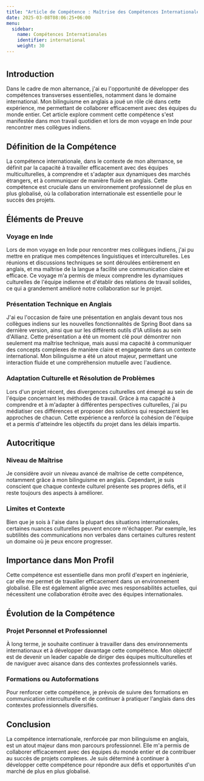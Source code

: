 ```yaml
---
title: "Article de Compétence : Maîtrise des Compétences Internationales en Alternance"
date: 2025-03-08T08:06:25+06:00
menu:
  sidebar:
    name: Compétences Internationales
    identifier: international
    weight: 30
---
```

# 

## Introduction
Dans le cadre de mon alternance, j'ai eu l'opportunité de développer des compétences transverses essentielles, notamment dans le domaine international. Mon bilinguisme en anglais a joué un rôle clé dans cette expérience, me permettant de collaborer efficacement avec des équipes du monde entier. Cet article explore comment cette compétence s'est manifestée dans mon travail quotidien et lors de mon voyage en Inde pour rencontrer mes collègues indiens.

## Définition de la Compétence
La compétence internationale, dans le contexte de mon alternance, se définit par la capacité à travailler efficacement avec des équipes multiculturelles, à comprendre et s'adapter aux dynamiques des marchés étrangers, et à communiquer de manière fluide en anglais. Cette compétence est cruciale dans un environnement professionnel de plus en plus globalisé, où la collaboration internationale est essentielle pour le succès des projets.

## Éléments de Preuve

### Voyage en Inde
Lors de mon voyage en Inde pour rencontrer mes collègues indiens, j'ai pu mettre en pratique mes compétences linguistiques et interculturelles. Les réunions et discussions techniques se sont déroulées entièrement en anglais, et ma maîtrise de la langue a facilité une communication claire et efficace. Ce voyage m'a permis de mieux comprendre les dynamiques culturelles de l'équipe indienne et d'établir des relations de travail solides, ce qui a grandement amélioré notre collaboration sur le projet.

### Présentation Technique en Anglais
J'ai eu l'occasion de faire une présentation en anglais devant tous nos collègues indiens sur les nouvelles fonctionnalités de Spring Boot dans sa dernière version, ainsi que sur les différents outils d'IA utilisés au sein d'Allianz. Cette présentation a été un moment clé pour démontrer non seulement ma maîtrise technique, mais aussi ma capacité à communiquer des concepts complexes de manière claire et engageante dans un contexte international. Mon bilinguisme a été un atout majeur, permettant une interaction fluide et une compréhension mutuelle avec l'audience.

### Adaptation Culturelle et Résolution de Problèmes
Lors d'un projet récent, des divergences culturelles ont émergé au sein de l'équipe concernant les méthodes de travail. Grâce à ma capacité à comprendre et à m'adapter à différentes perspectives culturelles, j'ai pu médiatiser ces différences et proposer des solutions qui respectaient les approches de chacun. Cette expérience a renforcé la cohésion de l'équipe et a permis d'atteindre les objectifs du projet dans les délais impartis.

## Autocritique

### Niveau de Maîtrise
Je considère avoir un niveau avancé de maîtrise de cette compétence, notamment grâce à mon bilinguisme en anglais. Cependant, je suis conscient que chaque contexte culturel présente ses propres défis, et il reste toujours des aspects à améliorer.

### Limites et Contexte
Bien que je sois à l'aise dans la plupart des situations internationales, certaines nuances culturelles peuvent encore m'échapper. Par exemple, les subtilités des communications non verbales dans certaines cultures restent un domaine où je peux encore progresser.

## Importance dans Mon Profil
Cette compétence est essentielle dans mon profil d'expert en ingénierie, car elle me permet de travailler efficacement dans un environnement globalisé. Elle est également alignée avec mes responsabilités actuelles, qui nécessitent une collaboration étroite avec des équipes internationales.

## Évolution de la Compétence

### Projet Personnel et Professionnel
À long terme, je souhaite continuer à travailler dans des environnements internationaux et à développer davantage cette compétence. Mon objectif est de devenir un leader capable de diriger des équipes multiculturelles et de naviguer avec aisance dans des contextes professionnels variés.

### Formations ou Autoformations
Pour renforcer cette compétence, je prévois de suivre des formations en communication interculturelle et de continuer à pratiquer l'anglais dans des contextes professionnels diversifiés.

## Conclusion
La compétence internationale, renforcée par mon bilinguisme en anglais, est un atout majeur dans mon parcours professionnel. Elle m'a permis de collaborer efficacement avec des équipes du monde entier et de contribuer au succès de projets complexes. Je suis déterminé à continuer à développer cette compétence pour répondre aux défis et opportunités d'un marché de plus en plus globalisé.
